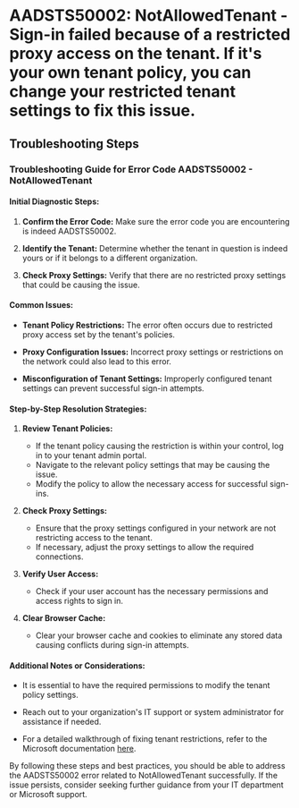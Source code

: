 # AADSTS50002: NotAllowedTenant - Sign-in failed because of a restricted proxy access on the tenant. If it's your own tenant policy, you can change your restricted tenant settings to fix this issue.


## Troubleshooting Steps
### Troubleshooting Guide for Error Code AADSTS50002 - NotAllowedTenant

#### Initial Diagnostic Steps:
1. **Confirm the Error Code:** Make sure the error code you are encountering is indeed AADSTS50002.
   
2. **Identify the Tenant:** Determine whether the tenant in question is indeed yours or if it belongs to a different organization.

3. **Check Proxy Settings:** Verify that there are no restricted proxy settings that could be causing the issue.

#### Common Issues:
- **Tenant Policy Restrictions:** The error often occurs due to restricted proxy access set by the tenant's policies.
  
- **Proxy Configuration Issues:** Incorrect proxy settings or restrictions on the network could also lead to this error.

- **Misconfiguration of Tenant Settings:** Improperly configured tenant settings can prevent successful sign-in attempts.

#### Step-by-Step Resolution Strategies:
1. **Review Tenant Policies:**
   - If the tenant policy causing the restriction is within your control, log in to your tenant admin portal.
   - Navigate to the relevant policy settings that may be causing the issue.
   - Modify the policy to allow the necessary access for successful sign-ins. 

2. **Check Proxy Settings:**
   - Ensure that the proxy settings configured in your network are not restricting access to the tenant.
   - If necessary, adjust the proxy settings to allow the required connections.

3. **Verify User Access:**
   - Check if your user account has the necessary permissions and access rights to sign in.
    
4. **Clear Browser Cache:**
   - Clear your browser cache and cookies to eliminate any stored data causing conflicts during sign-in attempts.

#### Additional Notes or Considerations:
- It is essential to have the required permissions to modify the tenant policy settings.
  
- Reach out to your organization's IT support or system administrator for assistance if needed.

- For a detailed walkthrough of fixing tenant restrictions, refer to the Microsoft documentation [here](https://docs.microsoft.com/en-us/azure/active-directory/fundamentals/active-directory-tenant-restricted-proxy).

By following these steps and best practices, you should be able to address the AADSTS50002 error related to NotAllowedTenant successfully. If the issue persists, consider seeking further guidance from your IT department or Microsoft support.
